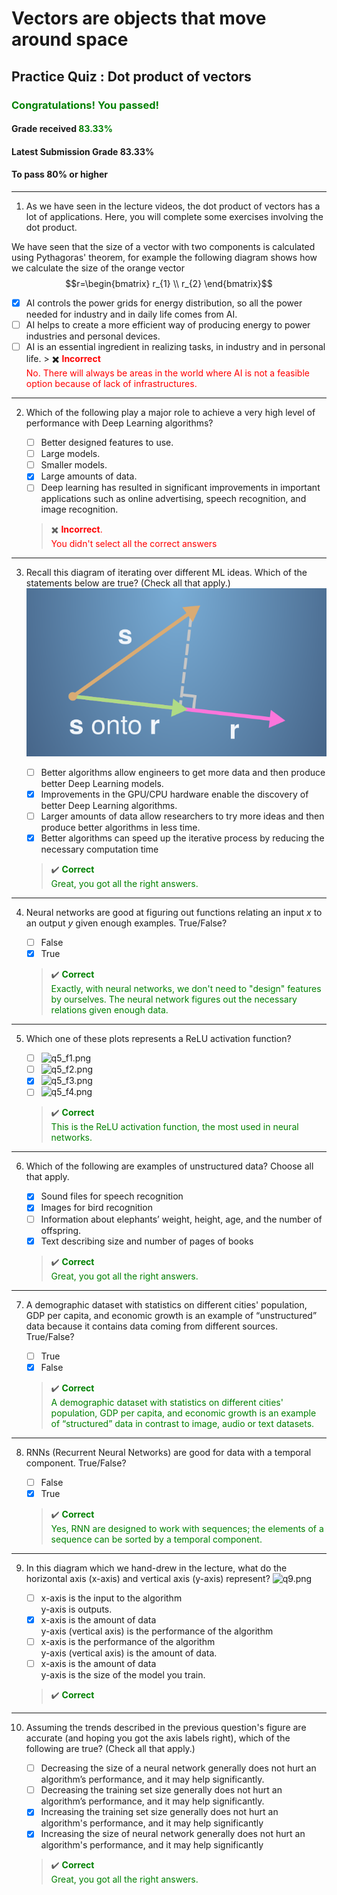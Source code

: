 # **Vectors are objects that move around space**

## **Practice Quiz : Dot product of vectors**

### <span style="color: green;">**Congratulations! You passed!**</span>

#### **Grade received** <span style="color: green;">83.33%</span>

#### **Latest Submission Grade** 83.33%

#### **To pass** 80% or higher

---

1. As we have seen in the lecture videos, the dot product of vectors has a lot of applications. Here, you will complete some exercises involving the dot product.

We have seen that the size of a vector with two components is calculated using Pythagoras' theorem, for example the following diagram shows how we calculate the size of the orange vector $$r=\begin{bmatrix}
    r_{1} \\
    r_{2}
    \end{bmatrix}$$

   - [x] AI controls the power grids for energy distribution, so all the power needed for industry and in daily life comes from AI.
   - [ ] AI helps to create a more efficient way of producing energy to power industries and personal devices.
   - [ ] AI is an essential ingredient in realizing tasks, in industry and in personal life.
    > ✖️ <span style="color: red;">**Incorrect**</br>No. There will always be areas in the world where AI is not a feasible option because of lack of infrastructures.</span>

---

2. Which of the following play a major role to achieve a very high level of performance with Deep Learning algorithms?

    - [ ] Better designed features to use.
    - [ ] Large models.
    - [ ] Smaller models.
    - [x] Large amounts of data.
    - [ ] Deep learning has resulted in significant improvements in important applications such as online advertising, speech recognition, and image recognition.
    > ✖️ <span style="color: red;">**Incorrect**.</br>You didn't select all the correct answers</span>

---

3. Recall this diagram of iterating over different ML ideas. Which of the statements below are true? (Check all that apply.)
![q3.png](img/q3.png)

    - [ ] Better algorithms allow engineers to get more data and then produce better Deep Learning models.
    - [x] Improvements in the GPU/CPU hardware enable the discovery of better Deep Learning algorithms.
    - [ ] Larger amounts of data allow researchers to try more ideas and then produce better algorithms in less time.
    - [x] Better algorithms can speed up the iterative process by reducing the necessary computation time
    > ✔️ <spane style="color: green;">**Correct**</br>Great, you got all the right answers.</span>

---

4. Neural networks are good at figuring out functions relating an input $x$ to an output $y$ given enough examples. True/False?

    - [ ] False
    - [x] True
    > ✔️ <span style="color: green;">**Correct**</br>Exactly, with neural networks, we don't need to "design" features by ourselves. The neural network figures out the necessary relations given enough data.</span>

---

5. Which one of these plots represents a ReLU activation function?

    - [ ] ![q5_f1.png](img/q5_f1.png)
    - [ ] ![q5_f2.png](img/q5_f2.png)
    - [x] ![q5_f3.png](img/q5_f3.png)
    - [ ] ![q5_f4.png](img/q5_f4.png)
    > ✔️ <spane style="color: green;">**Correct**</br>This is the ReLU activation function, the most used in neural networks.</span>

---

6. Which of the following are examples of unstructured data? Choose all that apply.

    - [x] Sound files for speech recognition
    - [x] Images for bird recognition
    - [ ] Information about elephants’ weight, height, age, and the number of offspring.
    - [x] Text describing size and number of pages of books
    > ✔️ <spane style="color: green;">**Correct**</br>Great, you got all the right answers.</span>

---

7. A demographic dataset with statistics on different cities' population, GDP per capita, and economic growth is an example of “unstructured” data because it contains data coming from different sources. True/False?

    - [ ] True
    - [x] False
    > ✔️ <spane style="color: green;">**Correct**</br>A demographic dataset with statistics on different cities' population, GDP per capita, and economic growth is an example of “structured” data in contrast to image, audio or text datasets.</span>

---

8. RNNs (Recurrent Neural Networks) are good for data with a temporal component. True/False?

    - [ ] False
    - [x] True
    > ✔️ <spane style="color: green;">**Correct**</br>Yes, RNN are designed to work with sequences; the elements of a sequence can be sorted by a temporal component.</span>

---

9. In this diagram which we hand-drew in the lecture, what do the horizontal axis (x-axis) and vertical axis (y-axis) represent?
![q9.png](img/q9.png)

    - [ ] x-axis is the input to the algorithm</br>y-axis is outputs.
    - [x] x-axis is the amount of data</br>y-axis (vertical axis) is the performance of the algorithm
    - [ ] x-axis is the performance of the algorithm</br>y-axis (vertical axis) is the amount of data.
    - [ ] x-axis is the amount of data</br>y-axis is the size of the model you train.
    > ✔️ <spane style="color: green;">**Correct**</span>

---

10. Assuming the trends described in the previous question's figure are accurate (and hoping you got the axis labels right), which of the following are true? (Check all that apply.)

    - [ ] Decreasing the size of a neural network generally does not hurt an algorithm’s performance, and it may help significantly.
    - [ ] Decreasing the training set size generally does not hurt an algorithm’s performance, and it may help significantly.
    - [x] Increasing the training set size generally does not hurt an algorithm's performance, and it may help significantly
    - [x] Increasing the size of neural network generally does not hurt an algorithm's performance, and it may help significantly
    > ✔️ <spane style="color: green;">**Correct**</br>Great, you got all the right answers.</span>
